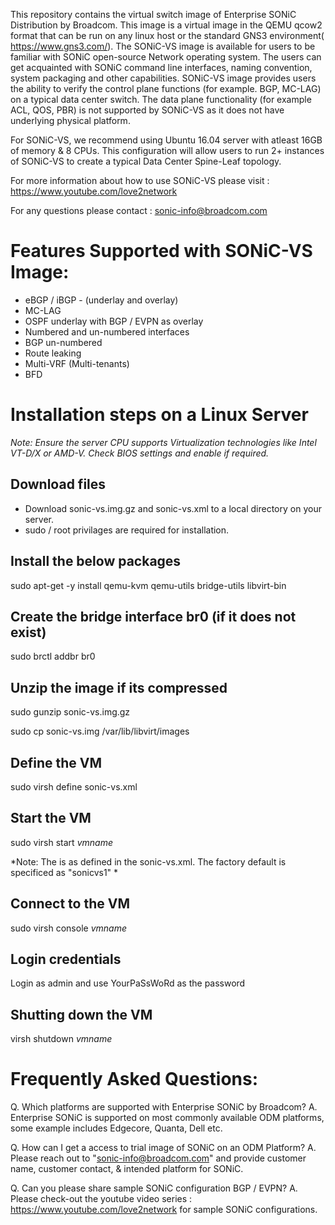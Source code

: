 This repository contains the virtual switch image of Enterprise SONiC Distribution by Broadcom. This image is a virtual image in the QEMU qcow2 format that can be run on any linux host or the standard GNS3 environment( https://www.gns3.com/). The SONiC-VS image is available for users to be familiar with SONiC open-source Network operating system. The users can get acquainted with SONiC command line interfaces, naming convention, system packaging and other capabilities.
SONiC-VS image provides users the ability to verify the control plane functions (for example. BGP, MC-LAG) on a typical data center switch. The data plane functionality (for example ACL, QOS, PBR) is not supported by SONiC-VS as it does not have underlying physical platform.

For SONiC-VS, we recommend using Ubuntu 16.04 server with atleast 16GB of memory & 8 CPUs. This configuration will allow users to run 2+ instances of SONiC-VS to create a typical Data Center Spine-Leaf topology. 

For more information about how to use SONiC-VS please visit : https://www.youtube.com/love2network

For any questions please contact : sonic-info@broadcom.com

# Features Supported with SONiC-VS Image:
- eBGP / iBGP - (underlay and overlay)
- MC-LAG
- OSPF underlay with BGP / EVPN as overlay
- Numbered and un-numbered interfaces
- BGP un-numbered
- Route leaking
- Multi-VRF (Multi-tenants)
- BFD

# Installation steps on a Linux Server

*Note: Ensure the server CPU supports Virtualization technologies
like Intel VT-D/X or AMD-V.  Check BIOS settings and enable if
required.*

## Download files
- Download sonic-vs.img.gz and sonic-vs.xml to a local directory on your server.
- sudo / root privilages are required for installation.


## Install the below packages

sudo apt-get -y install qemu-kvm qemu-utils bridge-utils libvirt-bin

## Create the bridge interface br0 (if it does not exist)
sudo brctl addbr br0

## Unzip the image if its compressed

sudo gunzip sonic-vs.img.gz

sudo cp sonic-vs.img /var/lib/libvirt/images

## Define the VM

sudo virsh define sonic-vs.xml

## Start the VM
sudo  virsh start *vmname*

*Note: The <vmname> is as defined in the sonic-vs.xml.
The factory default is specificed as "sonicvs1"
*
## Connect to the VM
sudo virsh console *vmname*

## Login credentials

Login as admin and use YourPaSsWoRd as the password

## Shutting down the VM

virsh shutdown *vmname*

# Frequently Asked Questions:

Q. Which platforms are supported with Enterprise SONiC by Broadcom?
A. Enterprise SONiC is supported on most commonly available ODM platforms, some example includes Edgecore, Quanta, Dell etc.

Q. How can I get a access to trial image of SONiC on an ODM Platform?
A. Please reach out to "sonic-info@broadcom.com" and provide customer name, customer contact, & intended platform for SONiC.

Q. Can you please share sample SONiC configuration BGP / EVPN?
A. Please check-out the youtube video series : https://www.youtube.com/love2network for sample SONiC configurations.
